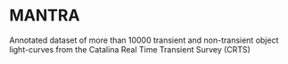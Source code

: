 # MANTRA

Annotated dataset of more than 10000 transient and non-transient object light-curves from the Catalina Real Time Transient Survey (CRTS)
